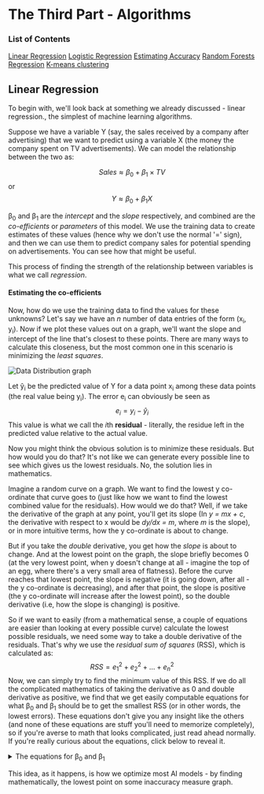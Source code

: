 
# The Third Part - Algorithms

### List of Contents
[Linear Regression](#linear-regression)
[Logistic Regression](#logistic-regression)
[Estimating Accuracy](#estimating-accuracy)
[Random Forests Regression](#random-forests-regression)
[K-means clustering](#k-means-clustering)

## Linear Regression

To begin with, we'll look back at something we already discussed - linear regression., the simplest of machine learning algorithms.

Suppose we have a variable Y (say, the sales received by a company after advertising) that we want to predict using a variable X (the money the company spent on TV advertisements).  We can model the relationship between the two as:

$$Sales ≈ β_0 + β_1 \times TV$$  or $$Y ≈ β_0 + β_1X$$

β<sub>0</sub> and β<sub>1</sub> are the *intercept* and the *slope* respectively, and combined are the *co-efficients* or *parameters* of this model.  We use the training data to create estimates of these values (hence why we don't use the normal '=' sign), and then we can use them to predict company sales for potential spending on advertisements.  You can see how that might be useful.

This process of finding the strength of the relationship between variables is what we call *regression*.

#### Estimating the co-efficients

Now, how do we use the training data to find the values for these unknowns?  Let's say we have an *n* number of data entries of the form (x<sub>i</sub>, y<sub>i</sub>).  Now if we plot these values out on a graph, we'll want the slope and intercept of the line that's closest to these points.  There are many ways to calculate this closeness, but the most common one in this scenario is minimizing the *least squares*.

![Data Distribution graph](https://imgur.com/xKmGLWI.png)

Let ŷ<sub>i</sub> be the predicted value of Y for a data point x<sub>i</sub> among these data points (the real value being y<sub>i</sub>).  The error e<sub>i</sub> can obviously be seen as 
$$e_i = y_i - ŷ_i$$ This value is what we call the *i*th **residual** - literally, the residue left in the predicted value relative to the actual value.

Now you might think the obvious solution is to minimize these residuals.  But how would you do that?  It's not like we can generate every possible line to see which gives us the lowest residuals.  No, the solution lies in mathematics.

Imagine a random curve on a graph.  We want to find the lowest y co-ordinate that curve goes to (just like how we want to find the lowest combined value for the residuals).  How would we do that?  Well, if we take the derivative of the graph at any point, you'll get its slope (In *y = mx + c*, the derivative with respect to x would be *dy/dx = m*, where *m* is the slope), or in more intuitive terms, how the y co-ordinate is about to change.  

But if you take the *double* derivative, you get how the *slope* is about to change.  And at the lowest point on the graph, the slope briefly becomes 0 (at the very lowest point, when y doesn't change at all - imagine the top of an egg, where there's a very small area of flatness).  Before the curve reaches that lowest point, the slope is negative (it is going down, after all - the y co-ordinate is decreasing), and after that point, the slope is positive (the y co-ordinate will increase after the lowest point), so the double derivative (i.e, how the slope is changing) is positive.

So if we want to easily (from a mathematical sense, a couple of equations are easier than looking at every possible curve) calculate the lowest possible residuals, we need some way to take a double derivative of the residuals.  That's why we use the *residual sum of squares* (RSS), which is calculated as:
$$RSS = e_1^2 + e_2^2 + ... + e_n^2$$ Now, we can simply try to find the minimum value of this RSS.  If we do all the complicated mathematics of taking the derivative as 0 and double derivative as positive, we find that we get easily computable equations for what β<sub>0</sub> and β<sub>1</sub> should be to get the smallest RSS (or in other words, the lowest errors).  These equations don't give you any insight like the others (and none of these equations are stuff you'll need to memorize completely), so if you're averse to math that looks complicated, just read ahead normally.  If you're really curious about the equations, click below to reveal it.

<details>
<summary>The equations for β<sub>0</sub> and β<sub>1</sub></summary>

$$β_1 = \dfrac{\sum_{i = 1}^{n}(x_i - x̄)(y_i - ȳ)}{\sum_{i = 1}^{n}(x_i - x̄)^2}$$ $$β_0 = ȳ - β_1x̄$$
where ȳ and x̄ are the mean values for x and y:$$ȳ = \dfrac{1}{n}\sum_{i = 1}^{n}y_i, \;\;\; x̄ = \dfrac{1}{n}\sum_{i = 1}^{n}x_i$$
</details>

This idea, as it happens, is how we optimize most AI models - by finding mathematically, the lowest point on some inaccuracy measure graph.